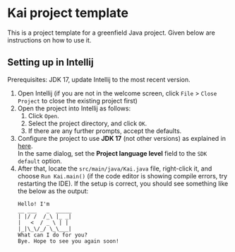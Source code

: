# Kai project template

This is a project template for a greenfield Java project. Given below are instructions on how to use it.

## Setting up in Intellij

Prerequisites: JDK 17, update Intellij to the most recent version.

1. Open Intellij (if you are not in the welcome screen, click `File` > `Close Project` to close the existing project first)
1. Open the project into Intellij as follows:
   1. Click `Open`.
   1. Select the project directory, and click `OK`.
   1. If there are any further prompts, accept the defaults.
1. Configure the project to use **JDK 17** (not other versions) as explained in [here](https://www.jetbrains.com/help/idea/sdk.html#set-up-jdk).<br>
   In the same dialog, set the **Project language level** field to the `SDK default` option.
3. After that, locate the `src/main/java/Kai.java` file, right-click it, and choose `Run Kai.main()` (if the code editor is showing compile errors, try restarting the IDE). If the setup is correct, you should see something like the below as the output:
   ```
   Hello! I'm
   __ ___   _  _____ 
   | |/ /  /_\ |_ _|
   |   <  / _ \ | |
   |_|\_\/_/ \_\___|
   What can I do for you?
   Bye. Hope to see you again soon!
   ```
